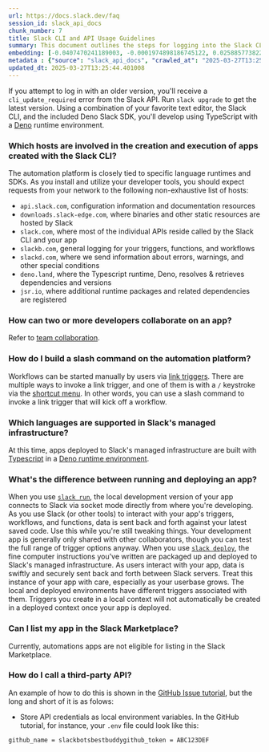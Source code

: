 ```yaml
---
url: https://docs.slack.dev/faq
session_id: slack_api_docs
chunk_number: 7
title: Slack CLI and API Usage Guidelines
summary: This document outlines the steps for logging into the Slack CLI, including the need to upgrade for compatibility. It also discusses the development environment setup using TypeScript and Deno, alongside relevant hosts involved in app creation and execution with the Slack CLI.
embedding: [-0.0407470241189003, -0.0001974898186745122, 0.025885773822665215, -0.006829618941992521, 0.03457912057638168, -0.036376066505908966, -0.018005911260843277, 0.008699417114257812, -0.03263647109270096, 0.041548363864421844, -0.012275101616978645, -0.00025231647305190563, -0.017811646685004234, -0.011668024584650993, -0.026468567550182343, 0.02656569890677929, -0.02414953149855137, 0.01186835952103138, 0.002743988996371627, 0.016949595883488655, 0.034700535237789154, 0.03164086490869522, 0.002637750469148159, 0.04329674690961838, -0.027488457038998604, -0.01816374994814396, -0.01223867665976286, 0.022473998367786407, -0.054491251707077026, 0.037080276757478714, 0.039702851325273514, -0.017920920625329018, -0.017483824864029884, 0.0671670213341713, 0.05667673051357269, 0.004489336162805557, 0.012099049054086208, 0.002361530438065529, 0.06017349660396576, -0.01738669164478779, 0.000940210884436965, -0.01566259190440178, -0.02406454086303711, -0.0052238996140658855, -0.061921875923871994, 0.017641663551330566, -0.04604073613882065, -0.028508346527814865, 0.01239651720970869, 0.0008537023677490652, -0.06998386234045029, -0.015286204405128956, 0.0005368839483708143, -0.02320249192416668, -0.016160394996404648, -0.015626167878508568, -0.019001517444849014, -0.022510424256324768, -0.024610910564661026, 0.002253774320706725, -0.0008362488588318229, 0.006568575743585825, -0.03938717022538185, 0.02049492672085762, -0.024295231327414513, 0.013392123393714428, 0.00821982603520155, 0.009312564507126808, 0.008043773472309113, 0.022983944043517113, 0.04939180240035057, 0.0041281250305473804, 0.010435657575726509, 0.011406981386244297, -0.012554356828331947, -0.040067099034786224, -0.03329211473464966, 0.09378129243850708, -0.0010669382754713297, -0.007685597520321608, -0.03836728259921074, 0.00013981747906655073, -0.06852687895298004, -0.01635466143488884, -0.05857080966234207, 0.025400111451745033, -0.06391309201717377, -0.02775557152926922, -0.025642942637205124, -0.006234683096408844, 0.007624890189617872, 0.007436695974320173, -0.014084191992878914, 0.05774518474936485, 0.03525904566049576, -0.012056553736329079, -0.0035665787290781736, 0.011382698081433773, 0.018661554902791977, 0.060319192707538605, 0.045312244445085526, -0.016378942877054214, -0.06910967081785202, -0.041378382593393326, 0.019414329901337624, -0.005752056837081909, 0.04604073613882065, 0.0433695986866951, 0.010982027277350426, -0.06124195083975792, -0.1314200758934021, 0.018503714352846146, -0.005284607410430908, -0.02172122336924076, 0.021587666124105453, -0.01942647062242031, 0.02901829220354557, -0.017325984314084053, -0.019523603841662407, -0.04499656334519386, -0.060804855078458786, 0.011328061111271381, 0.02680853009223938, 0.03185941278934479, 0.007861650548875332, -0.025108713656663895, -0.006110232323408127, -0.007084591314196587, -0.04485086724162102, -0.012293313629925251, 0.03074239008128643, -0.00961003266274929, 0.04778911918401718, -0.04111127182841301, -0.046332135796546936, -0.04514226317405701, -0.061047688126564026, -0.014509146101772785, -0.009130441583693027, 0.014290598221123219, 0.004595574457198381, -0.05988209694623947, 0.006520009599626064, 0.015140506438910961, -0.031616583466529846, -0.04312676563858986, -0.008001278154551983, -0.044049523770809174, -0.06065915524959564, 0.02836264856159687, 0.0010100246872752905, 0.019705727696418762, -0.018345873802900314, 0.031300902366638184, -0.019450753927230835, -0.023967409506440163, 0.0041402666829526424, 0.09431552141904831, -0.0173745509237051, -0.016706764698028564, 0.0006943445769138634, 0.026614265516400337, -0.018661554902791977, -0.01322214212268591, -0.07838581502437592, -0.019353622570633888, 0.04817764833569527, -0.022061185911297798, -0.046744946390390396, 0.018455147743225098, -0.027512740343809128, -0.02156338281929493, -0.019074367359280586, 0.01795734465122223, 0.06352455914020538, -0.034044891595840454, -0.00885725673288107, -0.010787762701511383, 0.007448837626725435, 0.003927789628505707, -0.018515855073928833, -0.0024100965820252895, -0.035064779222011566, -0.02532726153731346, -0.04242255538702011, 0.0010009185643866658, -0.05546257644891739, -0.0038367281667888165, -0.012530074454843998, -0.0004742790770251304, 0.01639108546078205, 0.002874510595574975, 0.015650451183319092, -0.001282450626604259, 0.025060148909687996, -0.01956002786755562, 0.03895007446408272, 0.00039232365088537335, 0.04791053384542465, -0.010781691409647465, 0.022886810824275017, 0.0052299704402685165, 0.02282610349357128, -0.024125250056385994, 0.03062097541987896, 0.003168943105265498, 0.005618499591946602, -0.010526719503104687, -0.034336287528276443, -0.013537822291254997, 0.01331927441060543, -0.038512978702783585, -0.0015556353610008955, 0.023348189890384674, -0.044049523770809174, -0.031300902366638184, -0.001913810963742435, -0.031713712960481644, -0.0426168218255043, -0.019122932106256485, -0.021939771249890327, 0.048517610877752304, -0.011655882932245731, -0.05070308968424797, 0.053471364080905914, 0.031713712960481644, 0.042325425893068314, -0.06638996303081512, 0.09446121752262115, 0.010733125731348991, 0.028848309069871902, 0.04188833013176918, -0.019086508080363274, -0.009403626434504986, 0.053179964423179626, -0.02401597611606121, 0.010787762701511383, -0.0209805890917778, -0.0016922277864068747, 0.008292675018310547, -0.0024510743096470833, -0.014581995084881783, 0.003821551101282239, 0.028702611103653908, 0.06129051744937897, 0.03504049777984619, -0.010890965349972248, -0.04115983471274376, 0.04890614002943039, 0.06493297964334488, 0.04550651088356972, 0.020397795364260674, 0.029285404831171036, -0.01956002786755562, 0.02422238141298294, -0.08479654788970947, -0.02011854015290737, 0.007218148093670607, -0.010599568486213684, 0.012092978693544865, -0.010271746665239334, 0.0003162492939736694, -0.04409809038043022, 0.04368527606129646, -0.03542902693152428, 0.020810607820749283, -0.0005027358420193195, 0.026128603145480156, -0.01430273987352848, -0.02291109412908554, 0.028726894408464432, 0.02385813556611538, 0.0055395797826349735, 0.002038261853158474, 0.010411374270915985, -0.05929930508136749, 0.008414090611040592, -0.01701030321419239, -0.04315105080604553, 0.008620496839284897, -0.02787698619067669, 0.017471682280302048, -0.005460659507662058, 0.018928667530417442, 0.002267433563247323, 0.0015935776755213737, 0.0017013339092954993, -0.008523364551365376, -0.0019259524997323751, -0.004443805199116468, -0.018782969564199448, 0.04353957995772362, -0.03647319972515106, -0.001769630121998489, 0.0309123732149601, 0.028824027627706528, 0.03882865980267525, -0.004200974479317665, -0.01237830426543951, 0.015686875209212303, 0.010526719503104687, -0.009597891010344028, 0.002164230216294527, -0.024610910564661026, 0.008735841140151024, -0.004625928588211536, 0.008068056777119637, 0.010982027277350426, 0.03790590167045593, -0.06740985810756683, 0.0029837845358997583, 0.06439875066280365, -0.018965093418955803, -0.03020816296339035, -0.007885932922363281, 0.008917964063584805, 0.03491908311843872, -0.005906861275434494, 0.015881139785051346, -0.029649652540683746, -0.002300822641700506, 0.01680389791727066, -0.009767872281372547, -0.010138189420104027, 0.0011063982965424657, -0.03897435963153839, 0.01022318098694086, -0.016986021772027016, -0.036254651844501495, -0.038707245141267776, 0.04463231936097145, -0.031665150076150894, 0.011570892296731472, 0.03181084617972374, -0.011431264691054821, 0.010812045074999332, 0.016816038638353348, 0.05565683916211128, 0.004225257318466902, 0.043709561228752136, -0.015674734488129616, -0.031373750418424606, -0.014691269025206566, -0.01856442168354988, -0.019608594477176666, 0.025934338569641113, -0.00950682908296585, -7.213784556370229e-05, -0.00682354811578989, 0.03710456192493439, -0.042932502925395966, -0.031713712960481644, -0.04545794427394867, -0.03193226084113121, -0.015322629362344742, 0.01840658113360405, -0.004522725474089384, -0.08824474364519119, -0.01934147998690605, -0.023396756500005722, -0.058473680168390274, -0.01155875064432621, -0.007260643877089024, -0.002622573636472225, -0.007916287519037724, 0.01980285905301571, 0.03521047905087471, -0.08387379348278046, 0.031179485842585564, 0.0017149931518360972, 0.07760875672101974, -0.0056792073883116245, 0.020191388204693794, -0.014120616018772125, -0.053714193403720856, 0.040674176067113876, 0.018127325922250748, 0.030888089910149574, 0.017641663551330566, 0.020725617185235023, 0.04407380521297455, 0.010824186727404594, -0.017083153128623962, -0.0399942472577095, -0.03686172887682915, 0.029333971440792084, -0.03533189371228218, -0.004616822116076946, -0.017362408339977264, 0.02513299696147442, 0.03341352939605713, -0.02705136127769947, -0.007029954344034195, 0.00426471745595336, 0.007473120931535959, 0.013112868182361126, 0.04123268648982048, 0.0013181164395064116, 0.05813371390104294, -0.019377905875444412, 0.0236517284065485, -0.0015161753399297595, -0.02930968813598156, 0.023639587685465813, 0.007794871460646391, 0.005812764633446932, 0.035477593541145325, -0.004938573110848665, -0.0114980423822999, 0.00848693959414959, 0.02544867806136608, 0.02991676516830921, 0.032272227108478546, -0.03086380660533905, 0.004401309881359339, 0.01305216085165739, 0.015261922031641006, -0.0007861650083214045, 0.04868759214878082, 0.04004281386733055, 0.030353860929608345, -0.06430161744356155, 0.004510583821684122, -0.020543493330478668, -0.025424394756555557, 0.04237399250268936, -0.0009675293113104999, -0.008905823342502117, 0.013987059704959393, -0.031203769147396088, -0.037687353789806366, -0.02668711543083191, 0.03139803558588028, -0.023105358704924583, -0.013379981741309166, -0.02447735331952572, -0.01182586420327425, 0.002077721757814288, 0.028459779918193817, 0.028144100680947304, -0.008323028683662415, -0.0009546289220452309, -0.006714274175465107, 0.013112868182361126, -0.03924147039651871, 0.031179485842585564, -0.043053917586803436, -0.06503011286258698, 0.01680389791727066, 0.05429698899388313, -0.06852687895298004, -0.020482785999774933, 0.005090342368930578, 0.006665708031505346, -0.017228851094841957, 0.0029944083653390408, 0.03788162022829056, 0.008371595293283463, 0.050605956465005875, 0.04332103207707405, -0.00030202092602849007, 0.0017574885860085487, -0.0010312724625691772, -0.0031537662725895643, -0.006696061696857214, 0.008092339150607586, -0.010915248654782772, -0.02168479934334755, 0.009913571178913116, 0.001361370668746531, 0.04803195223212242, -0.0015875069657340646, -0.016573209315538406, -0.026735682040452957, -0.04669637978076935, -0.036254651844501495, 0.03751737251877785, 0.008839044719934464, 0.02729419246315956, -0.004446840845048428, -0.02028852142393589, 0.029406821355223656, -0.038512978702783585, 0.01656106673181057, 0.05730808898806572, 0.05444268509745598, 0.0014501557452604175, 0.020713474601507187, -0.018309449777007103, 0.022971803322434425, -0.05857080966234207, 0.022923236712813377, 0.06386452168226242, -0.012250818312168121, -0.020215671509504318, 0.0091790072619915, 0.002353942021727562, -0.023676011711359024, 0.0018166785594075918, 0.008760124444961548, -0.006277178414165974, -0.04222829267382622, -0.0269785113632679, 0.09611246734857559, 0.030013898387551308, 0.005967569071799517, 0.035356178879737854, -0.02172122336924076, -0.016221104189753532, 0.021575525403022766, -0.00715136993676424, -0.026711398735642433, 0.018552280962467194, 0.02938253805041313, -0.028824027627706528, -0.006914609577506781, -0.0373716726899147, 0.028581196442246437, 0.032199375331401825, -0.020227814093232155, -0.006258966401219368, 0.004941608756780624, 0.004531831480562687, 0.003454269375652075, -0.017763080075383186, 0.008571930229663849, -0.040771305561065674, -0.026954229921102524, -0.03421487286686897, -0.02028852142393589, -0.005633676890283823, -0.00826232135295868, 0.016706764698028564, -0.02085917443037033, -0.021259844303131104, 0.027391323819756508, -0.00529674906283617, -0.03814873471856117, -0.012967169284820557, -0.008310887031257153, -0.012760763056576252, 0.01963287778198719, 0.008268391713500023, 0.004213116131722927, -0.04749772325158119, -0.01656106673181057, -0.0031780493445694447, -0.010514577850699425, 0.013112868182361126, 0.025521526113152504, 0.031203769147396088, -0.009160795249044895, -0.016573209315538406, -0.010915248654782772, 0.047036342322826385, -0.007570253219455481, -0.013634954579174519, -0.008881540037691593, 0.04526367783546448, -0.013744228519499302, -0.021709082648158073, -0.02574007399380207, 0.02984391711652279, 0.015176930464804173, 0.007467050105333328, 0.02578864060342312, 0.014472721144557, -0.02380956895649433, -0.007637031376361847, 0.011771227233111858, 0.011995846405625343, -0.035307612270116806, -0.034651968628168106, -0.00910008791834116, -0.0039945682510733604, -0.00025022964109666646, -0.007515616249293089, -0.015176930464804173, -0.01028995867818594, -0.014873391948640347, -0.00783129595220089, -0.04723060876131058, 0.030159596353769302, 0.025400111451745033, -0.04171834886074066, -0.00032573487260378897, 0.002302340464666486, 0.00752168707549572, 0.008571930229663849, -0.02996533177793026, 0.023785285651683807, -0.025424394756555557, 0.0009348989115096629, -0.00188042176887393, 0.010180684737861156, 0.03783305361866951, 0.01913507468998432, 0.0006852383958175778, -0.009852863848209381, 0.009640386328101158, 0.006386452354490757, 0.013513538986444473, -0.006617141887545586, -0.03139803558588028, 0.003854940412566066, 0.00852943491190672, -4.004693892056821e-06, -0.019280772656202316, -0.011491972021758556, 0.008826903067529202, -0.0017590062925592065, 0.0021156640723347664, 0.013100726529955864, -0.03312213346362114, 0.020482785999774933, 0.012942886911332607, 0.01225688960403204, 0.012281171977519989, 2.786389586617588e-06, -0.010563143528997898, -0.0032053678296506405, -0.028799744322896004, 0.013234283775091171, 0.012517932802438736, 0.021199136972427368, 0.004586468450725079, 0.006092019844800234, -0.04842048138380051, -0.026832813397049904, 0.017265276983380318, 0.007624890189617872, 0.010769549757242203, 0.022449715062975883, -0.013804935850203037, -0.042446840554475784, -0.0012574087595567107, -0.011419123038649559, 0.013987059704959393, 0.017435258254408836, -0.020361369475722313, 0.012099049054086208, -0.010271746665239334, 0.018867960199713707, -0.01432702224701643, 0.012542215175926685, 0.015614026226103306, -0.008984742686152458, 0.003539260243996978, 0.02209761179983616, 0.00918507855385542, -0.0030065500177443027, -0.011394839733839035, 0.043102484196424484, -0.005973639898002148, 0.0420583114027977, -0.006926751229912043, -0.0446808859705925, -0.03312213346362114, -0.0013856537407264113, 0.006677849683910608, -0.010107835754752159, 0.020239954814314842, 0.00969502329826355, 0.014958382584154606, -0.012426870875060558, 0.014921958558261395, 0.0019487178651615977, 0.03659461438655853, 0.024368079379200935, -0.007388129830360413, -0.046793513000011444, 0.04676923155784607, 0.029649652540683746, 0.02442878857254982, 0.04290821775794029, -0.00954932440072298, -0.0006973799900151789, -0.05332566425204277, -0.0012945921625941992, 0.01354996394366026, -0.03603610396385193, 0.020033549517393112, -0.03754165768623352, 0.024938732385635376, 0.027488457038998604, -0.012517932802438736, 0.0072363605722785, 0.03627893701195717, 0.015626167878508568, -0.0328793041408062, -0.00528764259070158, -0.04618643596768379, 0.003445163369178772, -0.03200511261820793, -0.007922357879579067, 0.02413739077746868, 0.017398834228515625, 0.0314708836376667, 0.010053198784589767, -0.0618247464299202, 0.011874430812895298, -0.02037351205945015, -0.015031232498586178, -0.03795446828007698, -0.004383097402751446, -0.020664909854531288, 0.034821949899196625, 0.0010760443983599544, 0.05541400983929634, -0.044365204870700836, -0.026881380006670952, 0.00979822687804699, -0.0213569775223732, 0.006189152132719755, -0.04081987217068672, -0.015614026226103306, -0.02078632451593876, -0.01480054296553135, -0.02532726153731346, -0.017168143764138222, 0.00495982076972723, -0.00417062034830451, -0.023044651374220848, -0.028848309069871902, -0.02353031374514103, 0.009209361858665943, -0.022765396162867546, 0.02544867806136608, -0.0013530233409255743, 0.022680405527353287, -0.011655882932245731, 0.003715312574058771, 0.008596213534474373, -0.03348638117313385, 0.0011413051979616284, -0.008086268790066242, -0.03693457692861557, 0.03593897074460983, -0.022449715062975883, -0.010059270076453686, 0.024987298995256424, -0.0038579758256673813, -0.010909178294241428, 0.02434379607439041, 0.039168622344732285, -0.03132518380880356, -0.011989775113761425, -0.005870436783879995, 0.01815160922706127, 0.023967409506440163, -0.0013196341460570693, 0.008244108408689499, -0.0160632636398077, 0.016755331307649612, 0.027901269495487213, 0.009786085225641727, -0.03300071880221367, 0.01782378740608692, 0.0061587984673678875, 0.043223898857831955, -0.01959645375609398, 0.050605956465005875, -0.02447735331952572, 0.04349101334810257, -0.01147376000881195, -0.01930505596101284, -0.021454108878970146, -0.01030817162245512, 0.01999712362885475, 0.022716829553246498, -0.0012194663286209106, -0.012760763056576252, -0.005840083118528128, 0.0038701172452419996, 0.015468328259885311, -0.0452393963932991, -0.06362169235944748, 0.007600606884807348, 0.04630785062909126, -0.08469941467046738, -0.03086380660533905, 0.01147376000881195, -0.015176930464804173, -0.013501397334039211, 0.012942886911332607, -0.02811981737613678, 0.005597251933068037, -0.016342518851161003, -0.05250003933906555, -0.00862656719982624, -0.04341816529631615, -0.013367841020226479, -0.004018851090222597, 0.007090662140399218, -0.015674734488129616, 0.009136511944234371, 0.0013499880442395806, -0.09266427159309387, -0.04676923155784607, -0.0008385254186578095, -0.03200511261820793, 0.01799376867711544, 0.0033237477764487267, 0.025958621874451637, 0.04230114072561264, 0.009956066496670246, 0.0007785765337757766, 0.032612189650535583, -0.029649652540683746, -0.004953750409185886, 0.007709880825132132, 0.008608355186879635, 0.008462656289339066, 0.03564757481217384, 0.011261282488703728, -0.006829618941992521, 0.0026665867771953344, 0.004853582475334406, -0.0012346432777121663, -0.0006545051583088934, 0.029771067202091217, 0.02472018450498581, -0.014824826270341873, 0.004625928588211536, -0.007448837626725435, 0.03049956075847149, 0.0026847990229725838, 0.006714274175465107, 0.014084191992878914, -0.053519926965236664, -0.028799744322896004, -0.030766673386096954, 0.010041057132184505, 0.015079798176884651, 0.004401309881359339, 0.022401150315999985, -0.02459876984357834, 0.0033449954353272915, 0.002519370522350073, 0.031179485842585564, -0.014885533601045609, 0.010975955985486507, 0.021879063919186592, 0.007819154299795628, 0.01680389791727066, -0.01557760126888752, 0.034821949899196625, 0.04832334816455841, -0.004853582475334406, 0.012687914073467255, -0.006337886210530996, 0.0037122771609574556, 0.02373671904206276, -0.03620608523488045, -0.0025618658401072025, 0.005961498245596886, 0.01778736338019371, 0.05497691407799721, -0.020871315151453018, 0.006884255912154913, -0.01100631058216095, 0.0020944164134562016, 0.023700295016169548, -0.006653566379100084, -0.04023708030581474, -0.026614265516400337, 0.01465484406799078, 0.013537822291254997, 0.023761002346873283, 0.047036342322826385, 0.006817477289587259, 0.018248742446303368, -0.005478871986269951, 0.012323668226599693, -0.00710280379280448, -0.010138189420104027, -0.042859651148319244, 0.022680405527353287, -0.009330777451395988, 0.010229251347482204, 0.0552683100104332, 0.014679127372801304, 0.007066378835588694, 0.001630002399906516, 0.016014697030186653, -0.003906541969627142, -0.023639587685465813, 0.04788625240325928, 0.0008908858289942145, -0.012942886911332607, -0.01155875064432621, 0.007667385507375002, 0.00024434857186861336, -0.01602683961391449, 0.024088824167847633, 0.022158319130539894, -0.009379343129694462, -0.0016224138671532273, 0.015832575038075447, 0.009136511944234371, 0.04555507376790047, -0.008511222898960114, 0.03987283259630203, -0.0011982186697423458, -0.017568815499544144, -0.03683744743466377, 0.006189152132719755, 0.04016422852873802, -0.006835689768195152, 0.00932470615953207, 0.016585350036621094, -0.02025209553539753, 0.02263183891773224, 0.0236517284065485, -0.023263199254870415, 0.00408866535872221, 0.013064301572740078, 0.02016710489988327, -0.0030065500177443027, -0.05536544322967529, 0.037857335060834885, -0.012700055725872517, 0.011030592955648899, 0.03168943151831627, 0.006653566379100084, -0.053179964423179626, -0.016378942877054214, 0.021138429641723633, 0.030062464997172356, -0.03215080872178078, 0.004568255972117186, -0.026735682040452957, 0.023700295016169548, 0.030013898387551308, 0.018710119649767876, -0.002262880327180028, 0.008450514636933804, -0.027561306953430176, -0.017690230160951614, -0.005888649262487888, -0.012426870875060558, 0.013562105596065521, -0.006064701359719038, -0.01804233528673649, 0.017083153128623962, -0.07367489486932755, -0.00636216951534152, 0.012123332358896732, -0.017022445797920227, -0.025181563571095467, 0.01999712362885475, 0.012639348395168781, 0.013598529621958733, -0.0413055345416069, -0.045482225716114044, -0.017933061346411705, -0.0010866682277992368, -0.01971786841750145, 0.008140905760228634, 0.03324354812502861, 0.010387090966105461, 0.012074765749275684, 0.0036606756038963795, 0.0017316878074780107, 0.04324818029999733, -0.01730170100927353, -0.035720422863960266, 0.02746417373418808, -0.0015617061872035265, 0.01322214212268591, 0.006386452354490757, 0.05235433951020241, 0.01889224350452423, 0.01954788714647293, -0.009591820649802685, -0.0006958622834645212, 0.016451792791485786, 0.011206645518541336, -0.0022446680814027786, -0.0030490453355014324, 0.025691509246826172, 0.003314641769975424, -0.005594216752797365, -0.016512500122189522, 0.033025000244379044, -0.01673104800283909, -0.023068934679031372, 0.018358014523983, 0.04373384267091751, 0.033097852021455765, -0.005348350387066603, -0.020057830959558487, -0.006586787756532431, 0.006513938773423433, -0.02717277593910694, 0.012615065090358257, 0.00023030991724226624, 0.005135873332619667, 0.05288856849074364, 0.015929706394672394, -0.02340889722108841, 0.0036667464300990105, 0.00918507855385542, -0.041499800980091095, 0.022158319130539894, 0.012675772421061993, 0.05148014798760414, -0.013804935850203037, 0.028629763051867485, -0.0036940649151802063, 0.02644428424537182, -0.015322629362344742, 0.019086508080363274, 0.008450514636933804, -0.05837654694914818, -0.014108475297689438, -0.042325425893068314, -0.032272227108478546, -0.032029394060373306, 0.010557073168456554, -0.017265276983380318, -0.007248502224683762, 0.03693457692861557, -0.008578001521527767, -0.028921158984303474, 0.014946241863071918, 0.012833612971007824, -0.0039702849462628365, -0.003426950890570879, -0.025278696790337563, -0.001584471552632749, 0.023967409506440163, -0.024695901200175285, 0.020519210025668144, -0.025691509246826172, 0.019256489351391792, 0.007224218919873238, -0.0034208802971988916, -0.0017605239991098642, -0.017981627956032753, -0.04553079232573509, -0.013294991105794907, 0.03329211473464966, 0.02045850269496441, 0.006465372629463673, -0.005454589147120714, 0.010878823697566986, -0.007649173028767109, -0.00477466220036149, 0.01787235401570797, -0.005846153944730759, 0.020519210025668144, 0.004310248419642448, 0.030645258724689484, 0.03304928541183472, -0.011182362213730812, -0.026881380006670952, 0.02065276727080345, 0.04778911918401718, -0.023251058533787727, -0.0056731365621089935, -0.02172122336924076, -0.0018895278917625546, -0.011935138143599033, 0.011109513230621815, 0.00044620176777243614, 0.01631823554635048, -0.003484623273834586, 0.03919290751218796, -0.009761801920831203, 0.035356178879737854, -0.01761738210916519, 0.0007030713022686541, 0.004978033248335123, 0.0027470244094729424, -0.007976994849741459, -0.012979310937225819, 0.00361818028613925, -0.01733812503516674, -0.030111029744148254, 0.009731448255479336, 0.002827462274581194, -0.0381244495511055, 0.016342518851161003, 0.007187794428318739, 0.011728731915354729, -0.011364486068487167, 0.04686636105179787, 0.02144196815788746, -0.014521287754178047, -0.030839523300528526, 0.015201213769614697, -0.0027394359931349754, -0.019414329901337624, 0.0160632636398077, 0.013683521188795567, 0.015978273004293442, -0.005321031901985407, 0.007843437604606152, -0.011243070475757122, -0.015541177242994308, 0.008517293259501457, -0.033680643886327744, 0.013125009834766388, -0.03795446828007698, 0.024380221962928772, 0.01804233528673649, -0.03552616015076637, 0.02984391711652279, -0.002223420422524214, 0.01894081011414528, 0.0007967888377606869, 0.00769773917272687, -0.027852702885866165, -0.00840194895863533, -0.011528396978974342, 0.05118875205516815, -0.006574646569788456, -0.009318635798990726, 0.03552616015076637, 0.022607555612921715, 0.014339163899421692, -0.010338525287806988, -0.0020670979283750057, 0.0028441569302231073, 0.017240993678569794, -0.0033449954353272915, -0.010411374270915985, -0.023882418870925903, -0.010799904353916645, 0.01750810816884041, -0.056919559836387634, -0.03722597658634186, -0.020664909854531288, -0.012493649497628212, -0.0037972680293023586, 0.002103522652760148, 0.008681204169988632, -0.0023660834413021803, -0.013294991105794907, -0.0008332135039381683, 0.028435496613383293, 0.0022719865664839745, 0.014691269025206566, 0.014849108643829823, 0.0035605079028755426, 0.011528396978974342, 0.06677849590778351, -0.00510248402133584, -0.024890165776014328, 0.007418483961373568, -0.003253933973610401, 0.007825225591659546, 0.025837207213044167, 0.028095534071326256, -0.04295678436756134, -0.012554356828331947, -0.0439281091094017, 0.015201213769614697, 0.025958621874451637, 0.013707803562283516, 0.007606677711009979, -0.028314081951975822, -0.006611071061342955, 0.03283073753118515, 0.01006534043699503, -0.005184439476579428, -0.0026331974659115076, 0.057648055255413055, -0.005402987357228994, 0.027609871700406075, -0.004859653301537037, -0.016901029273867607, 0.030766673386096954, 0.004801980685442686, 0.026857096701860428, -0.01828516647219658, -0.020106397569179535, -0.018673695623874664, 0.03455483540892601, 0.017556672915816307, -0.04341816529631615, -0.0016133077442646027, -9.063473407877609e-05, -0.007357776165008545, 0.012760763056576252, 0.023906702175736427, -0.02853262983262539, -0.03312213346362114, 1.2052617421431933e-05, -0.03183513134717941, 0.008887610398232937, -0.006926751229912043, -0.009883217513561249, -0.019365763291716576, 0.002083792584016919, 0.017410974949598312, -0.00903937965631485, 0.025108713656663895, 0.026007188484072685, -0.021089863032102585, 0.008347311988472939, 0.004225257318466902, 0.026468567550182343, 0.025958621874451637, -0.015201213769614697, -0.00719386525452137, -0.03824586421251297, 0.014436296187341213, -0.0010805975180119276, 0.024234522134065628, -0.02040993608534336, -0.03188369795680046, 0.005900790449231863, -0.005208722781389952, -0.0015799185493960977, 0.01549261063337326, 0.002282610395923257, 0.04749772325158119, 0.0386829599738121, 0.009755730628967285, 0.006483584642410278, 0.010107835754752159, 0.006926751229912043, -0.0222918763756752, 0.020798465237021446, 0.0328793041408062, -0.01498266588896513, 0.008231967687606812, 0.02225545048713684, -0.012244747951626778, -0.02947966940701008, 0.01856442168354988, 0.012906461954116821, 0.012050483375787735, 0.0031932261772453785, 0.0036940649151802063, -0.0031082353089004755, -0.023603161796927452, 0.0419611781835556, 0.01804233528673649, 0.008650850504636765, -0.007600606884807348, -0.049173254519701004, 0.03657033294439316, -0.02037351205945015, -0.011133796535432339, 0.011977633461356163, 0.016548926010727882, -0.0015176930464804173, -0.006841760594397783, -0.013622812926769257, -0.009209361858665943, -0.03003818169236183, 0.005114625673741102, 0.005909896921366453, 0.02668711543083191, 0.0029048644937574863, -0.01701030321419239, 0.012050483375787735, -0.011649811640381813, 0.031300902366638184, 0.00961003266274929, -0.011649811640381813, 0.00910008791834116, 0.013234283775091171, -0.030475277453660965, 0.002234044251963496, -0.019681444391608238, -0.0034360571298748255, 0.012639348395168781, -0.04135410115122795, 0.02270468883216381, -0.004331496078521013, -0.02434379607439041, 0.005885613616555929, 0.03079095669090748, -0.014399872161448002, 0.013464973308146, 0.009701094590127468, -0.008225896395742893, -0.018916526809334755, -0.006161834113299847, 0.007740234490483999, 0.003196261590346694, 0.013574247248470783, -0.005730809178203344, -0.038342997431755066, 0.039290037006139755, 0.006295390892773867, 0.014290598221123219, 0.011941209435462952, -0.01999712362885475, 0.016658199951052666, 0.001894081011414528, 0.013343557715415955, -0.004844476468861103, 0.006319674197584391, 0.013926351442933083, 0.003891365136951208, -0.02013068087399006, 0.003545331070199609, -0.04521511122584343, -0.008614425547420979, -0.037687353789806366, 0.0053999521769583225, -0.041621215641498566, -9.476095874560997e-05, -0.03341352939605713, -0.021781930699944496, -0.012930745258927345, 0.013440690003335476, -0.0030702929943799973, -0.001177729805931449, -0.012275101616978645, -0.005427270662039518, -0.006107197143137455, 0.006085949018597603, 0.008650850504636765, -0.03164086490869522, 0.03907148912549019, 0.017204567790031433, -0.014169182628393173, -0.024040257558226585, 0.02044636197388172, -0.03882865980267525, -0.030815239995718002, -0.02446521259844303, -0.02291109412908554, -0.004999280907213688, -0.0017043693223968148, -0.0024176849983632565, 0.027391323819756508, -0.004213116131722927, -0.005263359751552343, -0.001708922442048788, 0.0682840496301651, -0.013258567079901695, 0.004513619001954794, -0.007952711544930935, 0.005263359751552343, 0.011243070475757122, -0.012712197378277779, 0.005834012292325497, -0.0012574087595567107, 0.00956753734499216, 0.026832813397049904, 0.009373272769153118, 0.004261682275682688, -0.028265515342354774, 0.03183513134717941, -0.023093217983841896, 0.03657033294439316, -0.009998561814427376, 0.004701813217252493, -0.010951673611998558, 0.019050084054470062, -0.03698314353823662, 0.02709992788732052, 0.007297068368643522, 0.026007188484072685, 0.01299145258963108, -0.02099272981286049, 0.010053198784589767, 0.026007188484072685, 0.017423115670681, -0.020069973543286324, -0.04963463544845581, -0.014035625383257866, 0.02729419246315956, -0.008068056777119637, 0.03819729760289192, 0.001881939359009266, 0.05099448561668396, -0.01039316225796938, 0.007157440762966871, -0.024501636624336243, 0.02938253805041313, -0.010217109695076942, -0.019037941470742226, 0.026832813397049904, 0.015189072117209435, -0.01471555233001709, -0.010733125731348991, -0.021405542269349098, 0.0087115578353405, -0.018880102783441544, 0.011419123038649559, 0.023761002346873283, -0.0002591460943222046, 0.02451377920806408, -0.011158079840242863, -0.014157040975987911, 0.04230114072561264, -0.011753015220165253, 0.008280533365905285, -0.0006848589982837439, 0.0327821709215641, 0.007242431398481131, 0.00436488538980484, -0.006738557480275631, -0.015759725123643875, -0.003326783189550042, 0.015261922031641006, -0.006963175721466541, 0.035356178879737854, 0.012772904708981514, -0.031907979398965836, 0.0031992970034480095, -0.01963287778198719, -0.011346273124217987, 0.009767872281372547, 0.007066378835588694, 0.00862656719982624, 0.003727454226464033, -0.03074239008128643, 0.029576802626252174, 0.00029234561952762306, 0.006617141887545586, 0.02151481620967388, -0.008450514636933804, -0.006762840319424868, -0.01913507468998432, -0.019487179815769196, -0.02118699625134468, 0.0027864845469594, -0.009658598341047764, -0.026735682040452957, -0.0017119577387347817, -0.03283073753118515, -0.005108554847538471, -0.012038341723382473, -0.0030672578141093254, 0.00455004395917058, 0.01147376000881195, 0.02196405455470085, -0.005958463065326214, 0.018382297828793526, -0.005451553501188755, -0.004009745083749294, -0.020470643416047096, 0.0038458341732621193, 0.019001517444849014, 0.019863566383719444, 0.04397667571902275, 0.029358254745602608, -0.006732486654073, 0.004556114785373211, 0.0050599887035787106, 0.02984391711652279, 0.019353622570633888, -1.3457669183480903e-06, 0.052111510187387466, 0.006902467925101519, 0.004125089850276709, -0.011388768441975117, 0.006805335637181997, 0.00732742203399539, -0.006252895575016737, 0.02787698619067669, -0.01154053770005703, -0.004965891595929861, 0.012281171977519989, 0.016123970970511436, -0.01557760126888752, -0.002071651164442301, 0.0020564740989357233, 0.00011098130926257, 0.016184678301215172, -0.006228612270206213, -0.018880102783441544, 0.013634954579174519, 0.031009504571557045, -0.011728731915354729, -0.034409135580062866, 0.016160394996404648, -0.01956002786755562, 0.03683744743466377, 0.03280645236372948, 0.01902580074965954, -0.01676747389137745, 0.00010443625797051936, 0.004021886736154556, 0.04414665699005127, 0.023882418870925903, 0.02090773917734623, -0.03632749989628792, 0.001361370668746531, -0.007813083939254284, 0.025230130180716515, 0.008942247368395329, 0.00778880063444376, 0.00570652587339282, 0.01090310700237751, 0.01030817162245512, 0.015759725123643875, -0.005727773532271385, 0.01086061168462038, 0.035890404134988785, 0.028726894408464432, 0.0347491018474102, -0.03176227957010269, 0.024586627259850502, -0.008025560528039932, -0.027512740343809128, -0.0031841201707720757, 0.009701094590127468, -0.002959501463919878, -0.013671379536390305, -0.02656569890677929, 0.02918827347457409, 0.015444044955074787, 0.037444524466991425, -0.007333492860198021, -0.014072050340473652, 0.0031143061351031065, 0.01980285905301571, -0.020968448370695114, -0.012305455282330513, 0.020628483965992928, -0.0030429745092988014, 0.008553718216717243, -0.015504752285778522, -0.007600606884807348, 0.002665068954229355, 0.012287243269383907, -0.03460340201854706, 0.00445594685152173, -0.0014167664339765906, 0.008565859869122505, -0.0005217069992795587, 0.004067417234182358, -0.03045099414885044, -0.01223867665976286, -0.009840722195804119, 0.010921319015324116]
metadata : {"source": "slack_api_docs", "crawled_at": "2025-03-27T13:25:41.919943", "url_path": "/faq", "chunk_size": 4890}
updated_dt: 2025-03-27T13:25:44.401008
---
```

If you attempt to log in with an older version, you'll receive a `cli_update_required` error from the Slack API. Run `slack upgrade` to get the latest version.
Using a combination of your favorite text editor, the Slack CLI, and the included Deno Slack SDK, you'll develop using TypeScript with a [Deno](https://tools.slack.dev/deno-slack-sdk/guides/installing-deno) runtime environment.
### Which hosts are involved in the creation and execution of apps created with the Slack CLI?[​](https://docs.slack.dev/faq#hosts "Direct link to Which hosts are involved in the creation and execution of apps created with the Slack CLI?")
The automation platform is closely tied to specific language runtimes and SDKs. As you install and utilize your developer tools, you should expect requests from your network to the following non-exhaustive list of hosts:
  * `api.slack.com`, configuration information and documentation resources
  * `downloads.slack-edge.com`, where binaries and other static resources are hosted by Slack
  * `slack.com`, where most of the individual APIs reside called by the Slack CLI and your app
  * `slackb.com`, general logging for your triggers, functions, and workflows
  * `slackd.com`, where we send information about errors, warnings, and other special conditions
  * `deno.land`, where the Typescript runtime, Deno, resolves & retrieves dependencies and versions
  * `jsr.io`, where additional runtime packages and related dependencies are registered


### How can two or more developers collaborate on an app?[​](https://docs.slack.dev/faq#collaboration "Direct link to How can two or more developers collaborate on an app?")
Refer to [team collaboration](https://tools.slack.dev/deno-slack-sdk/guides/collaborating-with-teammates).
### How do I build a slash command on the automation platform?[​](https://docs.slack.dev/faq#slashcommands "Direct link to How do I build a slash command on the automation platform?")
Workflows can be started manually by users via [link triggers](https://tools.slack.dev/deno-slack-sdk/guides/creating-link-triggers). There are multiple ways to invoke a link trigger, and one of them is with a `/` keystroke via the [shortcut menu](https://docs.slack.dev/interactivity/implementing-shortcuts#global).
In other words, you can use a slash command to invoke a link trigger that will kick off a workflow.
### Which languages are supported in Slack's managed infrastructure?[​](https://docs.slack.dev/faq#languages "Direct link to Which languages are supported in Slack's managed infrastructure?")
At this time, apps deployed to Slack's managed infrastructure are built with [Typescript](https://tools.slack.dev/deno-slack-sdk/guides/developing-with-typescript) in a [Deno runtime environment](https://tools.slack.dev/deno-slack-sdk/guides/developing-with-deno).
### What's the difference between running and deploying an app?[​](https://docs.slack.dev/faq#runordeploy "Direct link to What's the difference between running and deploying an app?")
When you use [`slack run`](https://tools.slack.dev/deno-slack-sdk/guides/developing-locally), the local development version of your app connects to Slack via socket mode directly from where you're developing. As you use Slack (or other tools) to interact with your app's triggers, workflows, and functions, data is sent back and forth against your latest saved code. Use this while you're still tweaking things. Your development app is generally only shared with other collaborators, though you can test the full range of trigger options anyway.
When you use [`slack deploy`](https://tools.slack.dev/deno-slack-sdk/guides/deploying-to-slack), the fine computer instructions you've written are packaged up and deployed to Slack's managed infrastructure. As users interact with your app, data is swiftly and securely sent back and forth between Slack servers. Treat this instance of your app with care, especially as your userbase grows.
The local and deployed environments have different triggers associated with them. Triggers you create in a local context will not automatically be created in a deployed context once your app is deployed.
### Can I list my app in the Slack Marketplace?[​](https://docs.slack.dev/faq#slack-marketplace "Direct link to Can I list my app in the Slack Marketplace?")
Currently, automations apps are not eligible for listing in the Slack Marketplace.
### How do I call a third-party API?[​](https://docs.slack.dev/faq#third-party "Direct link to How do I call a third-party API?")
An example of how to do this is shown in the [GitHub Issue tutorial](https://tools.slack.dev/deno-slack-sdk/tutorials/github-issues-app), but the long and short of it is as folows:
  * Store API credentials as local environment variables. In the GitHub tutorial, for instance, your `.env` file could look like this:


```
github_name = slackbotsbestbuddygithub_token = ABC123DEF
